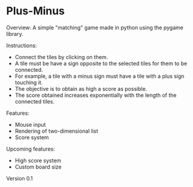 # Plus-Minus
Overview: A simple "matching" game made in python using the pygame library.

Instructions:
* Connect the tiles by clicking on them.
* A tile must be have a sign opposite to the selected tiles for them to be connected.
* For example, a tile with a minus sign must have a tile with a plus sign touching it.
* The objective is to obtain as high a score as possible.
* The score obtained increases exponentially with the length of the connected tiles.

Features:
* Mouse input
* Rendering of two-dimensional list
* Score system

Upcoming features:
* High score system
* Custom board size

Version 0.1
